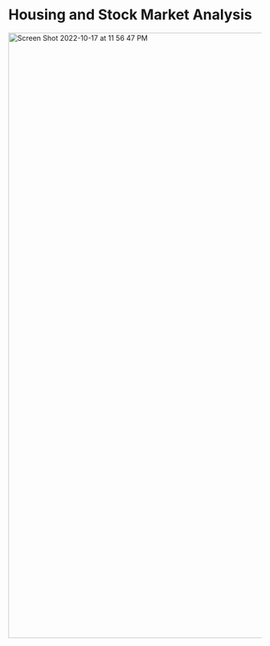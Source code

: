 # Housing and Stock Market Analysis
<img width="1207" alt="Screen Shot 2022-10-17 at 11 56 47 PM" src="https://user-images.githubusercontent.com/93296008/196357952-2ae6e949-c8dd-49d9-85ef-ffb66e2ebc86.png">
